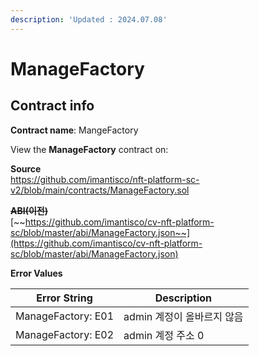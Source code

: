 ```yaml
---
description: 'Updated : 2024.07.08'
---
```


# ManageFactory

## Contract info

**Contract name**: MangeFactory

View the **ManageFactory** contract on:



**Source**\
[https://github.com/imantisco/nft-platform-sc-v2/blob/main/contracts/ManageFactory.sol ](https://github.com/imantisco/nft-platform-sc-v2/blob/main/contracts/ManageFactory.sol)

~~**ABI(이전)**~~\
[~~https://github.com/imantisco/cv-nft-platform-sc/blob/master/abi/ManageFactory.json~~](https://github.com/imantisco/cv-nft-platform-sc/blob/master/abi/ManageFactory.json)



**Error Values**

| Error String       | Description       |
| ------------------ | ----------------- |
| ManageFactory: E01 | admin 계정이 올바르지 않음 |
| ManageFactory: E02 | admin 계정 주소 0     |



